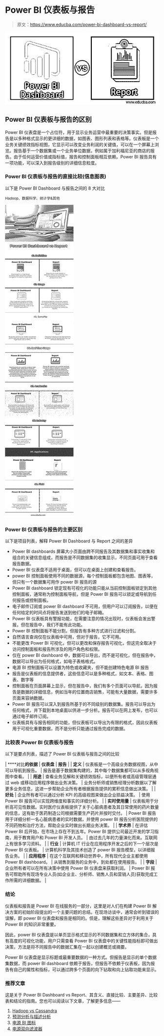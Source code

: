 # Power BI 仪表板与报告

> 原文：<https://www.educba.com/power-bi-dashboard-vs-report/>

![Power BI Dashboard vs Report](img/8d9f499711590aed2d5a2fc4496cf6b9.png)



## Power BI 仪表板与报告的区别

Power BI 仪表盘是一个占位符，用于显示业务运营中最重要的决策事实。但是报告是以多种格式显示的更详细的数据，如图表、图形列表和表格等。仪表板是一个业务关键绩效指标视图，它显示可以改变业务利润的关键值，可以在一个屏幕上浏览。报告基于一个数据集或一个业务单位数据，例如属于加利福尼亚的商店的报告。由于任何运营价值或指标值，报告和控制面板相互依赖。Power BI 报告具有一项功能，可以深入到报告级别的详细信息粒度。

### Power BI 仪表板与报告的直接比较(信息图表)

以下是 Power BI Dashboard 与报告之间的 8 大对比

<small>Hadoop、数据科学、统计学&其他</small>

![Power-BI-Dashboard-vs-Report-info](img/651100c2f275f9d38ee4e9924f25230e.png)



### Power BI 仪表板与报告的主要区别

以下是项目列表，解释 Power BI Dashboard 与 Report 之间的差异

*   Power BI dashboards 屏幕大小页面由跨不同报告及其数据集和事实收集和组合的关键信息组成，而报告是不同数据集的收集显示，不同页面可用于查看报告数据。
*   Power BI 仪表盘不适用于桌面，但可以在桌面上创建和查看报告。
*   power BI 控制面板使用不同的数据源，每个控制面板都包含地图、图表等，但只有一个数据集可用作 power BI 报告的源
*   Power BI dashboard 锁定现有可视化的功能只能从当前控制面板锁定到其他控制面板，通常称为控制面板导航，但是 Power BI 报告可以锁定或导航到任何报告或控制面板。
*   电子邮件订阅或 power BI dashboard 不可用，但用户可以订阅报告，以便在任何给定的时间点将报告发送到他们的电子邮箱。
*   Power BI 仪表板具有警报功能，在需要注意的情况出现时，仪表板会发出警报，但在报告中，我们不能有此功能。
*   Power BI 控制面板不能分割，但报告有多种方式进行过滤和分割。
*   自然语言查询仅在仪表板中可用，但对于报告，它不可用。
*   不能更改 Power BI 可视化，但可以更改和保存报告可视化，但这完全取决于访问控制面板和报告所涉及的用户角色和权限。
*   仅在 power BI dashboard 中，数据可以导出，而不是可视化，但在报告中，数据可以导出为任何格式，如电子表格格式。
*   电源 BI 控制面板可以设置为特色或收藏夹，但不能创建特色电源 BI 报告
*   报告是仪表板的信息提供者，这些信息可以是多种格式，如文本、表格、图表、数字等
*   控制面板在页面屏幕上显示，但在报告中，我们有多个页面可以导航，因为报告是数据的详细信息，例如当年的位置商店销售，可能有大量数据，需要许多页面来容纳数据。
*   Power BI 报告可以深入到报告所基于的不同级别的数据集。报告可以导出为任何格式，并下载到本地桌面以供进一步分析。报告可以在网上发布，也可以通过电子邮件订阅。
*   仪表板具有与报告相同的功能，但仪表板可以导出为有限的格式，因此仪表板用于可视化重要数据，而不是分析只能通过报告完成的数据。

### 比较表 Power BI 仪表板与报告

以下是要点列表，描述了 Power BI 仪表板与报告之间的比较

| ****对比**的依据** | **仪表盘** | **报告** |
| **定义** | 仪表板是一个高级业务数据视图，从中可以导航到报告。 | 报告是基于数据集构建的，其中每个数据集都可以从多视角视图中查看。 |
| **用途** | 查看业务见解和关键绩效指标，以便所有者或高级管理层通过 web 或移动应用程序做出业务决策。 | 业务分析师或销售经理分析数据以了解更多业务信息，这进一步帮助企业所有者根据报告提供的累积信息做出决策。 |
| **好处** | 企业所有者可以通过分析 KPI 的高级视图来做出企业损益决策。 | 使用 Power BI 报告可以实现跨维度和事实的详细分析。 |
| **实时使用量** | 仪表板用于分析高可见性数据。实时医疗仪表板提供了关于心脏病患者及其日常使用的药片数量的信息，这有助于医药制造公司根据需要生产药片并按时交付。 | Power BI 报告用于详细分析一名心脏病患者的实时数据，并使用 power BI 报告分析医院提供的不同药物和治疗方法，帮助企业实时做出长期业务决策。 |
| **学术界** | 在评估 Power BI 后开始，在市场上存在不到五年。Power BI 提供公司最近开发的学习指南，用于教育用户和 Power BI 开发人员。 | 由过去几年的力量演化而来。互联网上有很多学习资料。 |
| **行业** | 计算机 IT 行业在应用程序开发之后的下一个层次是 Power BI 仪表板。 | 计算机科学及其技术创造了 power BI 报告模型，以详细报告业务。 |
| **应用程序** | 在这个互联网和移动世界中，所有现代企业主都使用 Power BI dashboard。 | 从销售到服务的业务中，到处都在使用报告。 |
| **字段** | 企业所有者可以在所有决策中使用 Power BI 仪表盘来获取利润。 | Power BI 报告可帮助所有现场专业人员(如企业主、分析师、销售人员和营销人员)获取完成工作所需的详细数据。 |

### 结论

仪表板和报告是 Power BI 在线服务的一部分，这里是对人们在构建 Power BI 解决方案的初始阶段提出的一个主要问题的总结。在现场访谈中，通常会听到错误的误解，即 power BI 仪表盘和报告是相同的。但是，理解这些差异对于利用关于 Power BI 的知识非常重要。

因此，power BI 仪表盘是以单页显示格式显示的不同数据集和立方体的集合，具有高度的可视化功能，用户只需查看 Power BI 仪表盘中的关键性能指标即可做出决策，方法是将不同报告中的数据汇集在一起以创建概览或摘要。

Power BI 仪表盘是显示标题或最重要数据的一种方式。但报告是显示的单个数据集数据，而 power BI dashboard 依赖于报告，但报告不依赖于仪表板，因为报告有自己的属性和指标，可以通过跨多个页面的向下钻取和向上钻取功能来显示。

### 推荐文章

这是关于 Power BI Dashboard vs Report、其含义、直接比较、主要差异、比较表和结论的指南。您也可以阅读以下文章，了解更多信息——

1.  [Hadoop vs Cassandra](https://www.educba.com/hadoop-vs-cassandra/)
2.  [预测分析与描述分析](https://www.educba.com/predictive-analytics-vs-descriptive-analytics/)
3.  [电源 BI 图标](https://www.educba.com/power-bi-icon/)
4.  [电源双向滤波器](https://www.educba.com/power-bi-filter/)





